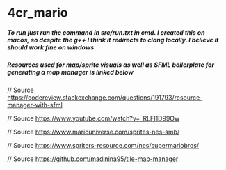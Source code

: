 # 4cr_mario
##### To run just run the command in src/run.txt in cmd. I created this on macos, so despite the g++ I think it redirects to clang locally. I believe it should work fine on windows

##### Resources used for map/sprite visuals as well as SFML boilerplate for generating a map manager is linked below

// Source https://codereview.stackexchange.com/questions/191793/resource-manager-with-sfml 

// Source https://www.youtube.com/watch?v=_RLFI1D99Ow 

// Source https://www.mariouniverse.com/sprites-nes-smb/ 

// Source https://www.spriters-resource.com/nes/supermariobros/ 

// Source https://github.com/madinina95/tile-map-manager 
